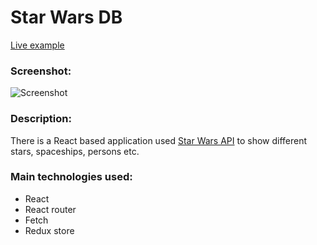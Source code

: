 # Star Wars DB

[Live example](https://star-wars.danzino.com/)

### Screenshot:

![Screenshot](https://i.imgur.com/p9J4m4p.png)

### Description:

There is a React based application used [Star Wars API](https://swapi.dev/) to show different stars, spaceships, persons etc.

### Main technologies used:

 - React
 - React router
 - Fetch
 - Redux store

